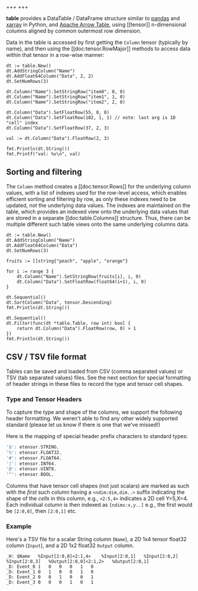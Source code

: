 +++
+++

**table** provides a DataTable / DataFrame structure similar to [pandas](https://pandas.pydata.org/) and [xarray](http://xarray.pydata.org/en/stable/) in Python, and [Apache Arrow Table](https://github.com/apache/arrow/tree/master/go/arrow/array/table.go), using [[tensor]] n-dimensional columns aligned by common outermost row dimension.

Data in the table is accessed by first getting the `Column` tensor (typically by name), and then using the [[doc:tensor.RowMajor]] methods to access data within that tensor in a row-wise manner:

```Goal
dt := table.New()
dt.AddStringColumn("Name")
dt.AddFloat64Column("Data", 2, 2)
dt.SetNumRows(3)

dt.Column("Name").SetStringRow("item0", 0, 0)
dt.Column("Name").SetStringRow("item1", 1, 0)
dt.Column("Name").SetStringRow("item2", 2, 0)

dt.Column("Data").SetFloatRow(55, 0, 0)
dt.Column("Data").SetFloatRow(102, 1, 1) // note: last arg is 1D "cell" index
dt.Column("Data").SetFloatRow(37, 2, 3)

val := dt.Column("Data").FloatRow(2, 3)

fmt.Println(dt.String())
fmt.Printf("val: %v\n", val)
```

## Sorting and filtering

The `Column` method creates a [[doc:tensor.Rows]] for the underlying column values, with a list of indexes used for the row-level access, which enables efficient sorting and filtering by row, as only these indexes need to be updated, not the underlying data values. The indexes are maintained on the table, which provides an indexed view onto the underlying data values that are stored in a separate [[doc:table.Columns]] structure. Thus, there can be multiple different such table views onto the same underlying columns data.

```Goal
dt := table.New()
dt.AddStringColumn("Name")
dt.AddFloat64Column("Data")
dt.SetNumRows(3)

fruits := []string{"peach", "apple", "orange"}

for i := range 3 {
	dt.Column("Name").SetStringRow(fruits[i], i, 0)
	dt.Column("Data").SetFloatRow(float64(i+1), i, 0)
}

dt.Sequential()
dt.SortColumn("Data", tensor.Descending)
fmt.Println(dt.String())

dt.Sequential()
dt.Filter(func(dt *table.Table, row int) bool {
	return dt.Column("Data").FloatRow(row, 0) > 1
})
fmt.Println(dt.String())
```

## CSV / TSV file format

Tables can be saved and loaded from CSV (comma separated values) or TSV (tab separated values) files.  See the next section for special formatting of header strings in these files to record the type and tensor cell shapes.

### Type and Tensor Headers

To capture the type and shape of the columns, we support the following header formatting.  We weren't able to find any other widely supported standard (please let us know if there is one that we've missed!)

Here is the mapping of special header prefix characters to standard types:
```go
'$': etensor.STRING,
'%': etensor.FLOAT32,
'#': etensor.FLOAT64,
'|': etensor.INT64,
'@': etensor.UINT8,
'^': etensor.BOOL,
```

Columns that have tensor cell shapes (not just scalars) are marked as such with the *first* such column having a `<ndim:dim,dim..>` suffix indicating the shape of the *cells* in this column, e.g., `<2:5,4>` indicates a 2D cell Y=5,X=4.  Each individual column is then indexed as `[ndims:x,y..]` e.g., the first would be `[2:0,0]`, then `[2:0,1]` etc.

### Example

Here's a TSV file for a scalar String column (`Name`), a 2D 1x4 tensor float32 column (`Input`), and a 2D 1x2 float32 `Output` column.

```
_H:	$Name	%Input[2:0,0]<2:1,4>	%Input[2:0,1]	%Input[2:0,2]	%Input[2:0,3]	%Output[2:0,0]<2:1,2>	%Output[2:0,1]
_D:	Event_0	1	0	0	0	1	0
_D:	Event_1	0	1	0	0	1	0
_D:	Event_2	0	0	1	0	0	1
_D:	Event_3	0	0	0	1	0	1
```


